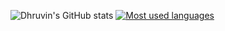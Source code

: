 ![Dhruvin's GitHub stats](https://github-readme-stats.vercel.app/api?username=dhruvin5&show_icons=true&theme=radical)
[![Most used languages](https://github-readme-stats.vercel.app/api/top-langs/?username=dhruvin5)](https://github.com/dhruvin5/github-readme-stats)

